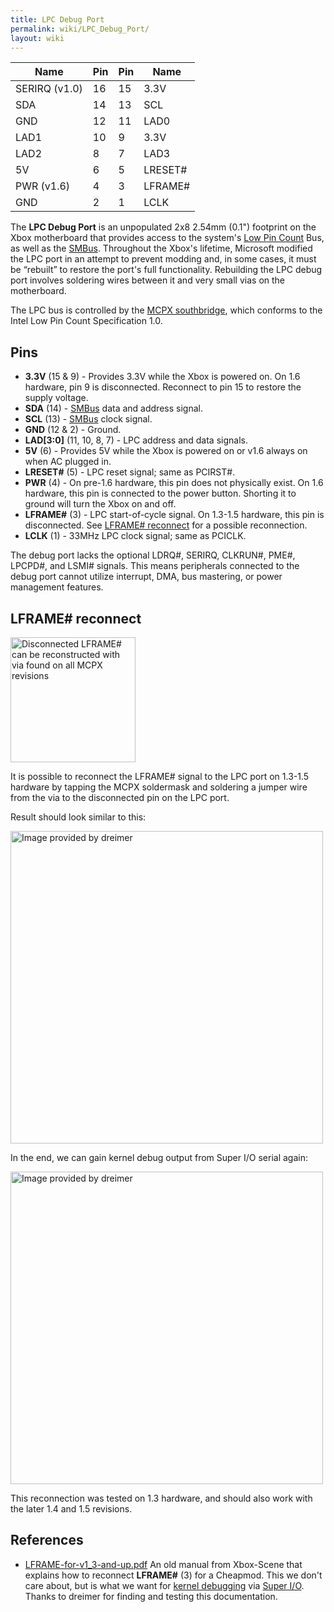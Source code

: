 ```yaml
---
title: LPC Debug Port
permalink: wiki/LPC_Debug_Port/
layout: wiki
---
```


| Name          | Pin | Pin | Name     |
|---------------|-----|-----|----------|
| SERIRQ (v1.0) | 16  | 15  | 3.3V     |
| SDA           | 14  | 13  | SCL      |
| GND           | 12  | 11  | LAD0     |
| LAD1          | 10  | 9   | 3.3V     |
| LAD2          | 8   | 7   | LAD3     |
| 5V            | 6   | 5   | LRESET\# |
| PWR (v1.6)    | 4   | 3   | LFRAME\# |
| GND           | 2   | 1   | LCLK     |

The **LPC Debug Port** is an unpopulated 2x8 2.54mm (0.1") footprint on
the Xbox motherboard that provides access to the system's [Low Pin
Count](https://en.wikipedia.org/wiki/Low_Pin_Count) Bus, as well as the
[SMBus](/wiki/SMBus "wikilink"). Throughout the Xbox's lifetime, Microsoft
modified the LPC port in an attempt to prevent modding and, in some
cases, it must be “rebuilt” to restore the port's full functionality.
Rebuilding the LPC debug port involves soldering wires between it and
very small vias on the motherboard.

The LPC bus is controlled by the [MCPX southbridge](/wiki/MCPX "wikilink"),
which conforms to the Intel Low Pin Count Specification 1.0.

Pins
----

-   **3.3V** (15 & 9) - Provides 3.3V while the Xbox is powered on. On
    1.6 hardware, pin 9 is disconnected. Reconnect to pin 15 to restore
    the supply voltage.
-   **SDA** (14) - [SMBus](/wiki/SMBus "wikilink") data and address signal.
-   **SCL** (13) - [SMBus](/wiki/SMBus "wikilink") clock signal.
-   **GND** (12 & 2) - Ground.
-   **LAD\[3:0\]** (11, 10, 8, 7) - LPC address and data signals.
-   **5V** (6) - Provides 5V while the Xbox is powered on or v1.6 always
    on when AC plugged in.
-   **LRESET\#** (5) - LPC reset signal; same as PCIRST\#.
-   **PWR** (4) - On pre-1.6 hardware, this pin does not physically
    exist. On 1.6 hardware, this pin is connected to the power button.
    Shorting it to ground will turn the Xbox on and off.
-   **LFRAME\#** (3) - LPC start-of-cycle signal. On 1.3-1.5 hardware,
    this pin is disconnected. See [LFRAME\#
    reconnect](/wiki/LPC_Debug_Port#LFRAME.23_reconnect "wikilink") for a
    possible reconnection.
-   **LCLK** (1) - 33MHz LPC clock signal; same as PCICLK.

The debug port lacks the optional LDRQ\#, SERIRQ, CLKRUN\#, PME\#,
LPCPD\#, and LSMI\# signals. This means peripherals connected to the
debug port cannot utilize interrupt, DMA, bus mastering, or power
management features.

LFRAME\# reconnect
------------------

<img src="LFRAME-for-v1_3-and-up.png" title="Disconnected LFRAME# can be reconstructed with via found on all MCPX revisions" alt="Disconnected LFRAME# can be reconstructed with via found on all MCPX revisions" width="200" />

It is possible to reconnect the LFRAME\# signal to the LPC port on
1.3-1.5 hardware by tapping the MCPX soldermask and soldering a jumper
wire from the via to the disconnected pin on the LPC port.

Result should look similar to this:

<img src="Dreimer-lframe-v1-3-reconnect.jpg" title="Image provided by dreimer" alt="Image provided by dreimer" width="500" />

In the end, we can gain kernel debug output from Super I/O serial again:

<img src="Dreimer-lframe-v1-3-windbg.png" title="Image provided by dreimer" alt="Image provided by dreimer" width="500" />

This reconnection was tested on 1.3 hardware, and should also work with
the later 1.4 and 1.5 revisions.

References
----------

-   [LFRAME-for-v1\_3-and-up.pdf](https://web.archive.org/web/20140805105234/http://dwl.xbox-scene.com/~xbox/xbox-scene/tutorials/LFRAME-for-v1_3-and-up.pdf)
    An old manual from Xbox-Scene that explains how to reconnect
    **LFRAME\#** (3) for a Cheapmod. This we don't care about, but is
    what we want for [kernel debugging](/wiki/Kernel_Debug "wikilink") via
    [Super I/O](/wiki/Super_I/O "wikilink"). Thanks to dreimer for finding and
    testing this documentation.

